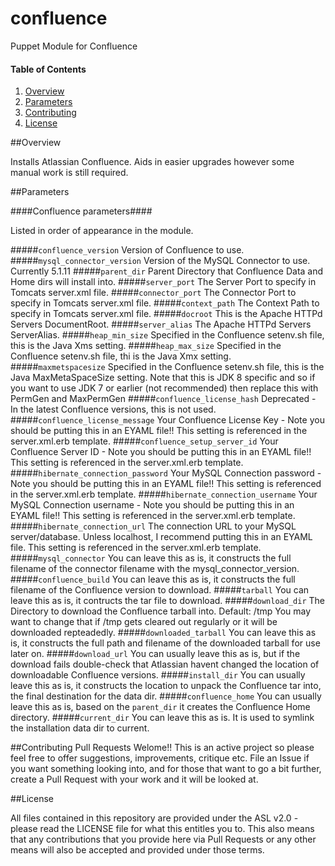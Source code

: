 # confluence
Puppet Module for Confluence

#### Table of Contents

1. [Overview](#overview)
2. [Parameters](#parameters)
3. [Contributing](#contributing)
4. [License](#license)

##Overview

Installs Atlassian Confluence. Aids in easier upgrades however some
manual work is still required.

##Parameters

####Confluence parameters####

Listed in order of appearance in the module.

#####`confluence_version`
Version of Confluence to use.
#####`mysql_connector_version`
Version of the MySQL Connector to use. Currently 5.1.11
#####`parent_dir`
Parent Directory that Confluence Data and Home dirs will install into.
#####`server_port` 
The Server Port to specify in Tomcats server.xml file.
#####`connector_port`
The Connector Port to specify in Tomcats server.xml file.
#####`context_path`
The Context Path to specify in Tomcats server.xml file.
#####`docroot`
This is the Apache HTTPd Servers DocumentRoot.
#####`server_alias`
The Apache HTTPd Servers ServerAlias.
#####`heap_min_size`
Specified in the Confluence setenv.sh file, this is the Java Xms setting.
#####`heap_max_size`
Specified in the Confluence setenv.sh file, thi is the Java Xmx setting.
#####`maxmetspacesize`
Specified in the Confluence setenv.sh file, this is the Java MaxMetaSpaceSize 
setting. Note that this is JDK 8 specific and so if you want to use JDK 7 or 
earlier (not recommended) then replace this with PermGen and MaxPermGen
#####`confluence_license_hash`
Deprecated - In the latest Confluence versions, this is not used.
#####`confluence_license_message`
Your Confluence License Key - Note you should be putting this in an EYAML
file!! This setting is referenced in the server.xml.erb template.
#####`confluence_setup_server_id`
Your Confluence Server ID - Note you should be putting this in an EYAML
file!! This setting is referenced in the server.xml.erb template.
#####`hibernate_connection_password`
Your MySQL Connection password - Note you should be putting this in an EYAML
file!! This setting is referenced in the server.xml.erb template.
#####`hibernate_connection_username`
Your MySQL Connection username - Note you should be putting this in an EYAML
file!! This setting is referenced in the server.xml.erb template.
#####`hibernate_connection_url`
The connection URL to your MySQL server/database. Unless localhost, I
recommend putting this in an EYAML file. This setting is referenced in the server.xml.erb template.
#####`mysql_connector`
You can leave this as is, it constructs the full filename of the connector
filename with the mysql_connector_version.
#####`confluence_build`
You can leave this as is, it constructs the full filename of the Confluence
version to download.
#####`tarball`
You can leave this as is, it contructs the tar file to download.
#####`download_dir`
The Directory to download the Confluence tarball into. Default: /tmp
You may want to change that if /tmp gets cleared out regularly or it
will be downloaded repteadedly.
#####`downloaded_tarball`
You can leave this as is, it constructs the full path and filename of the
downloaded tarball for use later on.
#####`download_url`
You can usually leave this as is, but if the download fails double-check that
Atlassian havent changed the location of downloadable Confluence versions.
#####`install_dir`
You can usually leave this as is, it constructs the location to unpack the 
Confluence tar into, the final destination for the data dir.
#####`confluence_home`
You can usually leave this as is, based on the `parent_dir` it creates the 
Confluence Home directory.
#####`current_dir`
You can leave this as is. It is used to symlink the installation data dir to current.

##Contributing
Pull Requests Welome!!
This is an active project so please feel free to offer suggestions, improvements, critique etc. File an Issue if you want something looking into, and for those
that want to go a bit further, create a Pull Request with your work and it will
be looked at.

##License

All files contained in this repository are provided under the ASL v2.0 - please read the LICENSE file for what this entitles you to. This also means that any contributions that you provide here via Pull Requests or any other means will also be accepted and provided under those terms.


